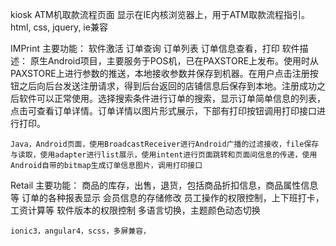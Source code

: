kiosk
ATM机取款流程页面
显示在IE内核浏览器上，用于ATM取款流程指引。
html, css, jquery, ie兼容

IMPrint
主要功能：
    软件激活
    订单查询
    订单列表
    订单信息查看，打印
软件描述：
    原生Android项目，主要服务于POS机，已在PAXSTORE上发布。使用时从PAXSTORE上进行参数的推送，本地接收参数并保存到机器。在用户点击注册按钮之后向后台发送注册请求，得到后台返回的店铺信息后保存到本地。注册成功之后软件可以正常使用。选择搜索条件进行订单的搜索，显示订单简单信息的列表，点击可查看订单详情。订单详情以图片形式展示，下部有打印按钮调用打印接口进行打印。

    Java，Android页面，使用BroadcastReceiver进行Android广播的过滤接收，file保存与读取，使用adapter进行list展示，使用intent进行页面跳转和页面间信息的传递，使用Android自带的bitmap生成订单信息图片，调用打印接口

Retail
主要功能：
    商品的库存，出售，退货，包括商品折扣信息，商品属性信息等
    订单的各种报表显示
    会员信息的存储修改
    员工操作的权限控制，上下班打卡，工资计算等
    软件版本的权限控制
    多语言切换，主题颜色动态切换

    ionic3，angular4，scss，多屏兼容，
